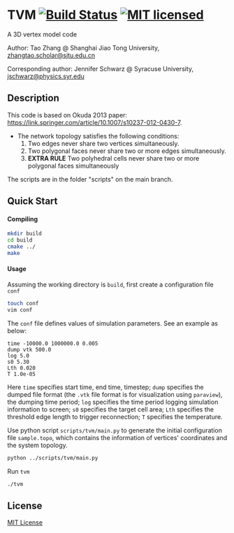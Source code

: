 # TVM [![Build Status][1]][2] [![MIT licensed][3]][4]

[1]: https://travis-ci.com/ZhangTao-SJTU/tvm.svg?token=YPqm5yHsQT7PD3VM6WG5&branch=main
[2]: https://travis-ci.com/ZhangTao-SJTU/tvm
[3]: https://img.shields.io/badge/license-MIT-blue.svg
[4]: LICENSE

A 3D vertex model code 

Author: Tao Zhang @ Shanghai Jiao Tong University, zhangtao.scholar@sjtu.edu.cn

Corresponding author: Jennifer Schwarz @ Syracuse University, jschwarz@physics.syr.edu

## Description
This code is based on Okuda 2013 paper: https://link.springer.com/article/10.1007/s10237-012-0430-7. 

- The network topology satisfies the following conditions:
  1. Two edges never share two vertices simultaneously. 
  2. Two polygonal faces never share two or more edges simultaneously. 
  3. **EXTRA RULE** Two polyhedral cells never share two or more polygonal faces simultaneously

The scripts are in the folder "scripts" on the main branch.

## Quick Start
#### Compiling
```bash
mkdir build
cd build
cmake ../
make
```

#### Usage
Assuming the working directory is `build`, first create a configuration file `conf`
```bash
touch conf
vim conf
```
The `conf` file defines values of simulation parameters. See an example as below: 
```
time -10000.0 1000000.0 0.005
dump vtk 500.0
log 5.0
s0 5.30
Lth 0.020
T 1.0e-05
```
Here `time` specifies start time, end time, timestep;
`dump` specifies the dumped file format (the `.vtk` file format is for visualization using `paraview`), the dumping time period;
`log` specifies the time period logging simulation information to screen;
`s0` specifies the target cell area;
`Lth` specifies the threshold edge length to trigger reconnection;
`T` specifies the temperature. 

Use python script `scripts/tvm/main.py` to generate the initial configuration file `sample.topo`, 
which contains the information of vertices' coordinates and the system topology. 
```bash
python ../scripts/tvm/main.py
```

Run `tvm`
```bash
./tvm
```

## License
[MIT License](./LICENSE)